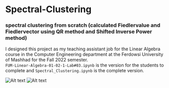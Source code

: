 # Spectral-Clustering
### spectral clustering from scratch (calculated Fiedlervalue and Fiedlervector using QR method and Shifted Inverse Power method)

I designed this project as my teaching assistant job for the Linear Algebra course in the Computer Engineering department at the Ferdowsi University of Mashhad for the Fall 2022 semester.\
`FUM-Linear-Algebra-01-02-1-Lab#03.ipynb` is the version for the students to complete and `Spectral_Clustering.ipynb` is the complete version.

![Alt text](https://github.com/Arya-Ebrahimi/Spectral-Clustering/blob/main/images/1.png?raw=true "1")
![Alt text](https://github.com/Arya-Ebrahimi/Spectral-Clustering/blob/main/images/2.png?raw=true "2")
